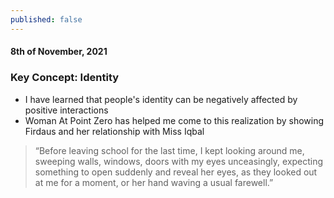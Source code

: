 ```yaml
---
published: false
---
```

#### 8th of November, 2021

### Key Concept: Identity
- I have learned that people's identity can be negatively affected by positive interactions 
- Woman At Point Zero has helped me come to this realization by showing Firdaus and her relationship with Miss Iqbal
> “Before leaving school for the last time, I kept looking around me, sweeping walls, windows, doors with my eyes unceasingly, expecting something to open suddenly and reveal her eyes, as they looked out at me for a moment, or her hand waving a usual farewell.”

